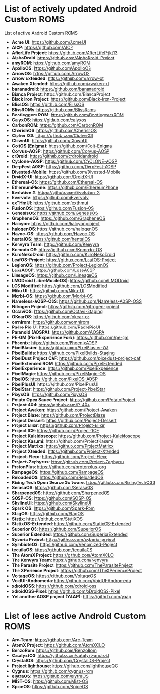 # List of actively updated Android Custom ROMS
List of active Android Custom ROMS

* **Acme UI**: https://github.com/AcmeUI
* **AICP**: https://github.com/AICP
* **AfterLife Project**: https://github.com/AfterLifePrjkt13
* **AlphaDroid**: https://github.com/AlphaDroid-Project
* **amyROM**: https://github.com/amyROM
* **ApolloOS**: https://github.com/ApolloOS
* **ArrowOS**: https://github.com/ArrowOS
* **Arrow Extended**: https://github.com/arrow-xt
* **Awaken Xtended**: https://github.com/awaken-xt
* **bananadroid**: https://github.com/bananadroid
* **Bianca Project**: https://github.com/BiancaProject
* **Black Iron Project**: https://github.com/Black-Iron-Project
* **BlissOS**: https://github.com/BlissOS
* **BlissROMs**: https://github.com/BlissRoms
* **Bootleggers ROM**: https://github.com/BootleggersROM
* **CalyxOS**: https://github.com/calyxos
* **CarbonROM**: https://github.com/CarbonROM
* **CherishOS**: https://github.com/CherishOS
* **Cipher OS**: https://github.com/CipherOS
* **ClownUI**: https://github.com/ClownUI
* **ColtOS (Enigma)**: https://github.com/Colt-Enigma
* **Corvus-AOSP**: https://github.com/Corvus-AOSP
* **crDroid**: https://github.com/crdroidandroid
* **Cyclone-AOSP**: https://github.com/CYCLONE-AOSP
* **DerpFest AOSP**: https://github.com/DerpFest-AOSP
* **Divested-Mobile**: https://github.com/Divested-Mobile
* **DroidX-UI**: https://github.com/DroidX-UI
* **Ethereal-OS**: https://github.com/Ethereal-OS
* **EthereumPhone**: https://github.com/EthereumPhone
* **Evolution X**: https://github.com/Evolution-X
* **Evervolv**: https://github.com/Evervolv
* **exTHmUI**: https://github.com/exthmui
* **FusionOS**: https://github.com/Fusion-OS
* **GenesisOS**: https://github.com/GenesisOS
* **GrapheneOS**: https://github.com/GrapheneOS
* **Halcyon**: https://github.com/halcyonproject
* **halogenOS**: https://github.com/halogenOS
* **Havoc-OS**: https://github.com/Havoc-OS
* **hentaiOS**: https://github.com/hentaiOS
* **Kenvyra Team**: https://github.com/Kenvyra
* **Komodo OS**: https://github.com/Komodo-OS
* **KuroNekoDroid**: https://github.com/KuroNekoDroid
* **LeafOS-Project**: https://github.com/LeafOS-Project
* **LegionOS**: https://github.com/Project-LegionOS
* **LessAOSP**: https://github.com/LessAOSP
* **LineageOS**: https://github.com/LineageOS
* **LMODroid (LibreMobileOS)**: https://github.com/LMODroid
* **LOS Modified**: https://github.com/LOSModified
* **Miku UI**: https://github.com/Miku-UI
* **Morbi-OS**: https://github.com/Morbi-OS
* **Nameless-AOSP-OSS**: https://github.com/Nameless-AOSP-OSS
* **Nitrogen Project**: https://github.com/nitrogen-project
* **OctaviOS**: https://github.com/Octavi-Staging
* **OKcarOS**: https://github.com/okcar-os
* **omnirom**: https://github.com/omnirom
* **Padre Pio UI**: https://github.com/PadrePioUI
* **Paranoid (AOSPA)**: https://github.com/AOSPA
* **PE-GM (PixelExperience Fork)**: https://github.com/pe-gm
* **Phoenix**: https://github.com/PhoenixAOSP
* **PixelBlaster**: https://github.com/PixelBlaster-OS
* **PixelBuilds**: https://github.com/PixelBuilds-Staging
* **PixelDust Project CAF**: https://github.com/pixeldust-project-caf
* **PixelExtended ROM**: https://github.com/PixelExtended
* **PixelExperience**: https://github.com/PixelExperience
* **PixelMagic**: https://github.com/PixelMagic-OS
* **PixelOS**: https://github.com/PixelOS-AOSP
* **PixelPlusUI**: https://github.com/PixelPlusUI
* **PixelStar**: https://github.com/Project-PixelStar
* **PixysOS**: https://github.com/PixysOS
* **Potato Open Sauce Project**: https://github.com/PotatoProject
* **Project 404**: https://github.com/P-404
* **Project Awaken**: https://github.com/Project-Awaken
* **Project Blaze**: https://github.com/ProjectBlaze
* **Project Dessert**: https://github.com/Project-Dessert
* **Project Elixir**: https://github.com/Project-Elixir
* **Project ICE**: https://github.com/Project-1CE
* **Project Kaleidoscope**: https://github.com/Project-Kaleidoscope
* **Project Kasumi**: https://github.com/ProjectKasumi
* **Project Matrixx**: https://github.com/ProjectMatrixx
* **Project Xtended**: https://github.com/Project-Xtended
* **Project-Flexo**: https://github.com/Project-Flexo
* **Project-Zephyrus**: https://github.com/Project-Zephyrus
* **ProtonPlus**: https://github.com/protonplus-org
* **RampageOS**: https://github.com/RampageOS
* **ReloadedOS**: https://github.com/ReloadedOS
* **Rising Tech Open Source Software**: https://github.com/RisingTechOSS
* **SerasaOS**: https://github.com/SerasaOS
* **SharpenedOS**: https://github.com/SharpenedOS
* **SOSP-OS**: https://github.com/SOSP-OS
* **SkylineUI**: https://github.com/SkylineUI
* **Spark OS**: https://github.com/Spark-Rom
* **StagOS**: https://github.com/StagOS
* **Statix**: https://github.com/StatiXOS
* **StatixOS-Extended**: https://github.com/StatixOS-Extended
* **Superior OS**: https://github.com/SuperiorOS
* **Superior Extended**: https://github.com/SuperiorExtended
* **Syberia Project**: https://github.com/syberia-project
* **SymbioteOS**: https://github.com/Venomized-Project
* **tequilaOS**: https://github.com/tequilaOS
* **The AtomX Project**: https://github.com/AtomXCLO
* **The Kenvyra Team**: https://github.com/Kenvyra
* **The Parasite Project**: https://github.com/TheParasiteProject
* **The XPerience Project**: https://github.com/TheXPerienceProject
* **VoltageOS**: https://github.com/VoltageOS
* **VoidUI-Andromeda**: https://github.com/VoidUI-Andromeda
* **xdroidOSS**: https://github.com/xdroid-oss
* **xdroidOSS-Pixel**: https://github.com/xDroidOSS-Pixel
* **Yet another AOSP project (YAAP)**: https://github.com/yaap

# List of less active Android Custom ROMS
* **Arc-Team**: https://github.com/Arc-Team
* **AtomX Project**: https://github.com/AtomXCLO
* **BenzoRom**: https://github.com/BenzoRom
* **CatalystOS**: https://github.com/catalyst-android
* **CrystalOS**: https://github.com/CrystalOS-Project
* **Project lighthouse**: https://github.com/lighthouseQC
* **Cygnus**: https://github.com/cygnus-rom
* **elytraOS**: https://github.com/elytraOS
* **MIST-OS**: https://github.com/Mist-OS
* **SpiceOS**: https://github.com/SpiceOS
    
